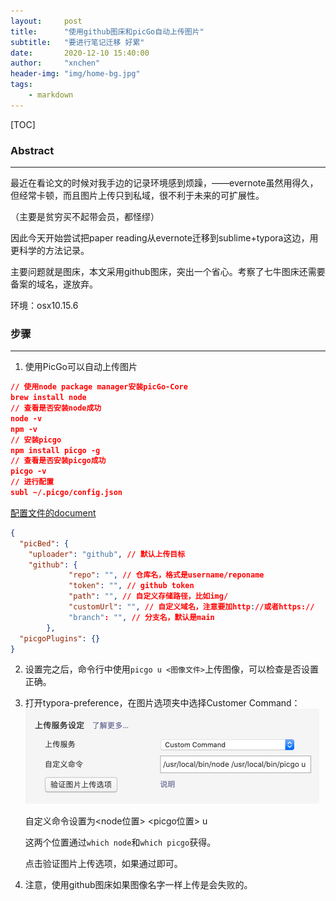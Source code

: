 ```yaml
---
layout:     post
title:      "使用github图床和picGo自动上传图片"
subtitle:   "要进行笔记迁移 好累"
date:       2020-12-10 15:40:00
author:     "xnchen"
header-img: "img/home-bg.jpg"
tags:
    - markdown
---
```



[TOC]

### Abstract

---

最近在看论文的时候对我手边的记录环境感到烦躁，——evernote虽然用得久，但经常卡顿，而且图片上传只到私域，很不利于未来的可扩展性。

（主要是贫穷买不起带会员，都怪缪）

因此今天开始尝试把paper reading从evernote迁移到sublime+typora这边，用更科学的方法记录。

主要问题就是图床，本文采用github图床，突出一个省心。考察了七牛图床还需要备案的域名，遂放弃。

环境：osx10.15.6

### 步骤

---


1. 使用PicGo可以自动上传图片

```json
// 使用node package manager安装picGo-Core
brew install node
// 查看是否安装node成功
node -v
npm -v
// 安装picgo
npm install picgo -g
// 查看是否安装picgo成功
picgo -v
// 进行配置
subl ~/.picgo/config.json
```

[配置文件的document](https://picgo.github.io/PicGo-Doc/zh/guide/config.html#github%E5%9B%BE%E5%BA%8A)

```json
{
  "picBed": {
    "uploader": "github", // 默认上传目标
    "github": {
 			 "repo": "", // 仓库名，格式是username/reponame
 			 "token": "", // github token
 			 "path": "", // 自定义存储路径，比如img/
 			 "customUrl": "", // 自定义域名，注意要加http://或者https://
 			 "branch": "", // 分支名，默认是main
		},
  "picgoPlugins": {}
}
```

2. 设置完之后，命令行中使用`picgo u <图像文件>`上传图像，可以检查是否设置正确。

3. 打开typora-preference，在图片选项夹中选择Customer Command：<img src="https://raw.githubusercontent.com/Kyokoning/Kyokoning.github.io/main/img/paper-cut/image-20201210180228213.png" alt="image-20201210180228213" style="zoom:50%;" />

   自定义命令设置为<node位置> <picgo位置> u

   这两个位置通过`which node`和`which picgo`获得。

   点击验证图片上传选项，如果通过即可。

4. 注意，使用github图床如果图像名字一样上传是会失败的。

